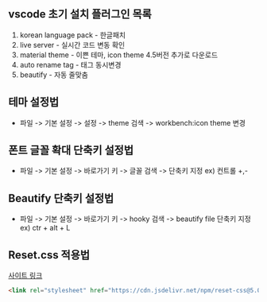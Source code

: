 
## vscode 초기 설치 플러그인 목록
1. korean language pack - 한글패치
2. live server - 실시간 코드 변동 확인
3. material theme - 이쁜 테마, icon theme 4.5버전 추가로 다운로드
4. auto rename tag - 태그 동시변경
5. beautify - 자동 줄맞춤

## 테마 설정법
- 파일 -> 기본 설정 -> 설정 -> theme 검색 -> workbench:icon theme 변경
## 폰트 글꼴 확대 단축키 설정법
- 파일 -> 기본 설정 -> 바로가기 키 -> 글꼴 검색 -> 단축키 지정 ex) 컨트롤 +,-
## Beautify 단축키 설정법
- 파일 -> 기본 설정 -> 바로가기 키 -> hooky 검색 -> beautify file 단축키 지정 ex) ctr + alt + L


## Reset.css 적용법
[사이트 링크](https://www.jsdelivr.com/package/npm/reset-css)
```html 
<link rel="stylesheet" href="https://cdn.jsdelivr.net/npm/reset-css@5.0.1/reset.min.css">```